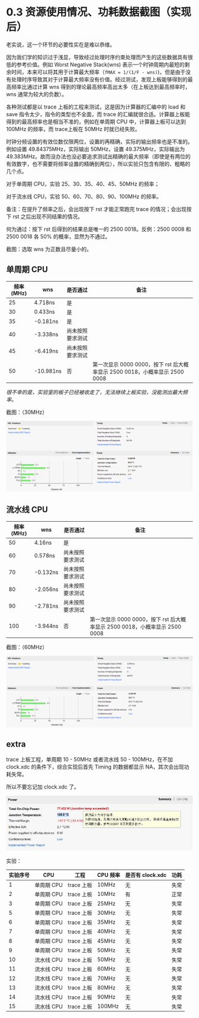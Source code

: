 # 0.3 资源使用情况、功耗数据截图（实现后）

老实说，这一个环节的必要性实在是难以恭维。

因为我们学的知识过于浅显，导致经过处理时序约束处理而产生的这些数据具有很低的参考价值。例如 Worst Negative Stack(wns) 表示一个时钟周期内最短的剩余时间，本来可以将其用于计算最大频率（`fMAX = 1/(1/F - wns)`)，但是由于没有处理时序导致其对于计算最大频率没有价值。经过测试，发现上板能够得到的最高频率比通过计算 wns 得到的理论最高频率高出太多（在上板达到最高频率时，wns 通常为较大的负数）。

各种测试都是以 trace 上板的工程来测试，这是因为计算器的汇编中的 load 和 save 指令太少，指令的类型也不全面，而 trace 的汇编就很合适。计算器上板能得到的最高频率也是相当不准的，例如在单周期 CPU 中，计算器上板可以达到 100MHz 的频率，而 trace上板在 50MHz 时就已经失败。

时钟分频设置的有效位数仅限两位，设置的再精确，实际的输出频率也是不准的。例如设置 49.84375MHz，实际输出 50MHz，设置 49.375MHz，实际输出为 49.383MHz。故而没办法也没必要追求测试出精确的最大频率（即使是有两位的有效数字，也不需要将频率设置的精确到两位），所以实验只包含有限的、粗略的几个点。

对于单周期 CPU，实验 25、30、35、40、45、50MHz 的频率；

对于流水线 CPU，实验 50、60、70、80、90、100MHz 的频率。

备注：在提升了频率之后，会出现按下 rst 才能正常跑完 trace 的情况；会出现按下 rst 之后出现不同结果的情况。

何为通过：按下 rst 后得到的结果总是唯一的 2500 0018。反例：2500 0008 和 2500 0018 各 50% 的概率，显然为不通过。

截图：选取 wns 为正数且尽量小的。

## 单周期 CPU

| 频率(MHz) | wns       | 是否通过         | 备注                                                         |
| --------- | --------- | ---------------- | ------------------------------------------------------------ |
| 25        | 4.718ns   | 是               |                                                              |
| 30        | 0.433ns   | 是               |                                                              |
| 35        | -0.181ns  | 是               |                                                              |
| 40        | -3.338ns  | 尚未按照要求测试 |                                                              |
| 45        | -6.419ns  | 尚未按照要求测试 |                                                              |
| 50        | -10.981ns | 否               | 第一次显示 0000 0000，按下 rst 后大概率显示 2500 0018，小概率显示 2500 0008 |

*很不幸的是，实验室的板子已经被收走了，无法继续上板实验，没能测出最大频率。*

截图：（30MHz）

![single_trace_30MHz_pass](../_images/single_trace_30MHz_pass.png)

## 流水线 CPU

| 频率(MHz) | wns      | 是否通过         | 备注                                                         |
| --------- | -------- | ---------------- | ------------------------------------------------------------ |
| 50        | 4.16ns   | 是               |                                                              |
| 60        | 0.578ns  | 尚未按照要求测试 |                                                              |
| 70        | -0.132ns | 尚未按照要求测试 |                                                              |
| 80        | -2.056ns | 尚未按照要求测试 |                                                              |
| 90        | -2.781ns | 尚未按照要求测试 |                                                              |
| 100       | -3.944ns | 否               | 第一次显示 0000 0000，按下 rst 后大概率显示 2500 0018，小概率显示 2500 0008 |

截图：（60MHz）

![pipeline_trace_60MHz_pass](../_images/pipeline_trace_60MHz_pass.png)

## extra

trace 上板工程，单周期 10 - 50MHz 或者流水线 50 - 100MHz，在不加 clock.xdc 的条件下，综合实现后首先 Timing 的数据都显示 NA，其次会出现功耗失常。

所以不要忘记加 clock.xdc 了。

![煎鸡蛋](../_images/%E7%85%8E%E9%B8%A1%E8%9B%8B.jpg)

实验：

| 实验序号 | CPU        | 工程       | CPU 频率 | 是否有 clock.xdc | 功耗 |
| -------- | ---------- | ---------- | -------- | ---------------- | ---- |
| 1        | 单周期 CPU | trace 上板 | 10MHz    | 无               | 失常 |
| 2        | 单周期 CPU | trace 上板 | 10MHz    | 有               | 正常 |
| 3        | 单周期 CPU | trace 上板 | 25MHz    | 无               | 失常 |
| 5        | 单周期 CPU | trace 上板 | 30MHz    | 无               | 失常 |
| 6        | 单周期 CPU | trace 上板 | 35MHz    | 无               | 失常 |
| 7        | 单周期 CPU | trace 上板 | 40MHz    | 无               | 失常 |
| 8        | 单周期 CPU | trace 上板 | 45MHz    | 无               | 失常 |
| 9        | 单周期 CPU | trace 上板 | 50MHz    | 无               | 失常 |
| 10       | 流水线 CPU | trace 上板 | 50MHz    | 无               | 失常 |
| 11       | 流水线 CPU | trace 上板 | 60MHz    | 无               | 失常 |
| 12       | 流水线 CPU | trace 上板 | 70MHz    | 无               | 失常 |
| 13       | 流水线 CPU | trace 上板 | 80MHz    | 无               | 失常 |
| 14       | 流水线 CPU | trace 上板 | 90MHz    | 无               | 失常 |
| 15       | 流水线 CPU | trace 上板 | 100MHz   | 无               | 失常 |

